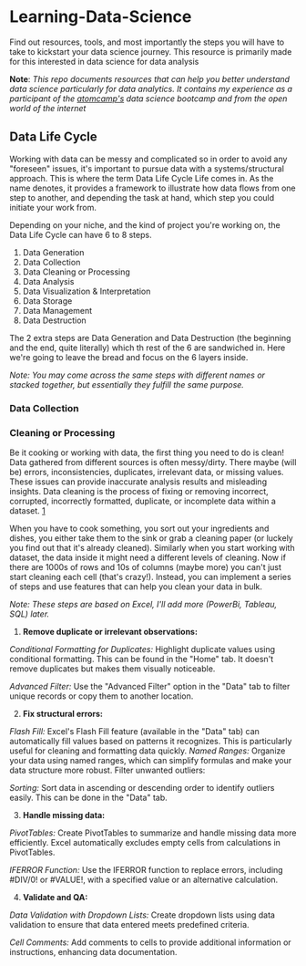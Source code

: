 # Learning-Data-Science
Find out resources, tools, and most importantly the steps you will have to take to kickstart your data science journey. This resource is primarily made for this interested in data science for data analysis

**Note**: _This repo documents resources that can help you better understand data science particularly for data analytics. It contains my experience as a participant of the [atomcamp's](https://www.atomcamp.com/dsbootcamp/) data science bootcamp and from the open world of the internet_

## Data Life Cycle ##
Working with data can be messy and complicated so in order to avoid any "foreseen" issues, it's important to pursue data with a systems/structural approach. This is where the term Data Life Cycle Life comes in. As the name denotes, it provides a framework to illustrate how data flows from one step to another, and depending the task at hand, which step you could initiate your work from.

Depending on your niche, and the kind of project you're working on, the Data Life Cycle can have 6 to 8 steps.

1. Data Generation
2. Data Collection
3. Data Cleaning or Processing
4. Data Analysis
5. Data Visualization & Interpretation
6. Data Storage
7. Data Management
8. Data Destruction

The 2 extra steps are Data Generation and Data Destruction (the beginning and the end, quite literally) which th rest of the 6 are sandwiched in. Here we're going to leave the bread and focus on the 6 layers inside.

_Note: You may come across the same steps with different names or stacked together, but essentially they fulfill the same purpose._

### Data Collection ###

### Cleaning or Processing ###
Be it cooking or working with data, the first thing you need to do is clean!
Data gathered from different sources is often messy/dirty. There maybe (will be) errors, inconsistencies, duplicates, irrelevant data, or missing values. These issues can provide inaccurate analysis results and misleading insights. Data cleaning is the process of fixing or removing incorrect, corrupted, incorrectly formatted, duplicate, or incomplete data within a dataset. [1](https://www.tableau.com/learn/articles/what-is-data-cleaning)

When you have to cook something, you sort out your ingredients and dishes, you either take them to the sink or grab a cleaning paper (or luckely you find out that it's already cleaned). Similarly when you start working with dataset, the data inside it might need a different levels of cleaning. Now if there are 1000s of rows and 10s of columns (maybe more) you can't just start cleaning each cell (that's crazy!). Instead, you can implement a series of steps and use features that can help you clean your data in bulk. 

_Note: These steps are based on Excel, I'll add more (PowerBi, Tableau, SQL) later._

1. **Remove duplicate or irrelevant observations:**

_Conditional Formatting for Duplicates:_ Highlight duplicate values using conditional formatting. This can be found in the "Home" tab. It doesn't remove duplicates but makes them visually noticeable.

_Advanced Filter:_ Use the "Advanced Filter" option in the "Data" tab to filter unique records or copy them to another location.

2. **Fix structural errors:**

_Flash Fill:_ Excel's Flash Fill feature (available in the "Data" tab) can automatically fill values based on patterns it recognizes. This is particularly useful for cleaning and formatting data quickly.
_Named Ranges:_ Organize your data using named ranges, which can simplify formulas and make your data structure more robust.
Filter unwanted outliers:

_Sorting:_ Sort data in ascending or descending order to identify outliers easily. This can be done in the "Data" tab.

3. **Handle missing data:**
 
_PivotTables:_ Create PivotTables to summarize and handle missing data more efficiently. Excel automatically excludes empty cells from calculations in PivotTables.

_IFERROR Function:_ Use the IFERROR function to replace errors, including #DIV/0! or #VALUE!, with a specified value or an alternative calculation.

4. **Validate and QA:**

_Data Validation with Dropdown Lists:_ Create dropdown lists using data validation to ensure that data entered meets predefined criteria.

_Cell Comments:_ Add comments to cells to provide additional information or instructions, enhancing data documentation.
